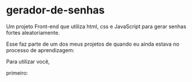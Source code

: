 # gerador-de-senhas
Um projeto Front-end que utiliza html, css e JavaScript para gerar senhas fortes aleatoriamente.

Esse faz parte de um dos meus projetos de quando eu ainda estava no processo de aprendizagem:

Para utilizar você,

primeiro:
